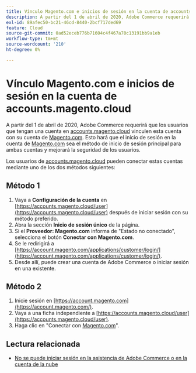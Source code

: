 ```yaml
---
title: Vínculo Magento.com e inicios de sesión en la cuenta de accounts.magento.cloud
description: A partir del 1 de abril de 2020, Adobe Commerce requerirá que los usuarios que tengan una cuenta en [accounts.magento.cloud](https://accounts.magento.cloud/) vinculen esta cuenta con su cuenta de [Magento.com](https://account.magento.com/customer/account/login/). Esto hará que el inicio de sesión en la cuenta de [Magento.com](https://account.magento.com/customer/account/login/) sea el método de inicio de sesión principal para ambas cuentas y mejorará la seguridad de los usuarios.
exl-id: 89afec50-bc21-46cd-8440-2bcf717ded69
feature: Cloud
source-git-commit: 0ad52eceb776b71604c4f467a70c13191bb9a1eb
workflow-type: tm+mt
source-wordcount: '210'
ht-degree: 0%

---
```


# Vínculo Magento.com e inicios de sesión en la cuenta de accounts.magento.cloud

A partir del 1 de abril de 2020, Adobe Commerce requerirá que los usuarios que tengan una cuenta en [accounts.magento.cloud](https://accounts.magento.cloud/) vinculen esta cuenta con su cuenta de [Magento.com](https://account.magento.com/customer/account/login/). Esto hará que el inicio de sesión en la cuenta de [Magento.com](https://account.magento.com/customer/account/login/) sea el método de inicio de sesión principal para ambas cuentas y mejorará la seguridad de los usuarios.

Los usuarios de [accounts.magento.cloud](https://accounts.magento.cloud/) pueden conectar estas cuentas mediante uno de los dos métodos siguientes:

## Método 1

1. Vaya a **Configuración de la cuenta** en [https://accounts.magento.cloud/user](https://accounts.magento.cloud/user) después de iniciar sesión con su método preferido.
1. Abra la sección **Inicio de sesión único** de la página.
1. Si el **Proveedor: Magento.com** informa de &quot;Estado no conectado&quot;, selecciona el botón **Conectar con Magento.com**.
1. Se le redirigirá a [https://account.magento.com/applications/customer/login/](https://account.magento.com/applications/customer/login/).
1. Desde allí, puede crear una cuenta de Adobe Commerce o iniciar sesión en una existente.

## Método 2

1. Inicie sesión en [https://account.magento.com](https://account.magento.com/).
1. Vaya a una ficha independiente a [https://accounts.magento.cloud/user](https://accounts.magento.cloud/user).
1. Haga clic en &quot;Conectar con [Magento.com](https://account.magento.com/customer/account/login/)&quot;.

## Lectura relacionada

* [No se puede iniciar sesión en la asistencia de Adobe Commerce o en la cuenta de la nube](/help/troubleshooting/miscellaneous/unable-to-log-in-to-support-or-cloud-project.md)

